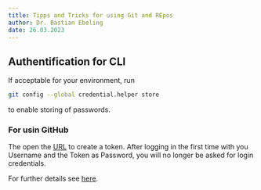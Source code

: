 ```yaml
---
title: Tipps and Tricks for using Git and REpos
author: Dr. Bastian Ebeling
date: 26.03.2023
---
```


[ghtokens]: https://github.com/settings/tokens
[ghcredstore]: https://git-scm.com/docs/git-credential-store

## Authentification for CLI

If acceptable for your environment, run

```sh
git config --global credential.helper store
```

to enable storing of passwords.

### For usin GitHub

The open the [URL][ghtokens] to create a token.
After logging in the first time with you Username and the Token as Password, you will no longer be asked for login credentials.

For further details see [here][ghcredstore].
